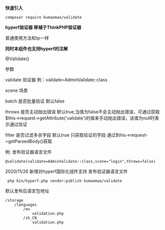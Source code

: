
 **快速引入** 

```
composer require kumaomao/validate
```


 **hyperf验证器 移植于ThinkPHP验证器** 

普通使用方法和tp一样

 **同时本组件也支持hyperf的注解** 

@Validate()

参数

validate 验证器 例：validate=AdminValidate::class

scene 场景

batch 是否批量验证 默认false

throws 是否主动抛出错误 默认true,当值为false不会主动抛出错误，可通过获取$this->request->getAttribute('validate')的值来手动抛出错误，该值为null时表示通过验证

filter 是否过滤多余字段 默认true 只获取验证的字段 通过$this->request->getParsedBody()获取

例:
发布验证器语言文件
```
@validate(validate=AdminValidate::class,scene="login",throws=false)
```

2020/11/26 
新增对hyperf国际化组件支持
发布验证器语言文件
```
 php bin/hyperf.php vendor:publish kumaomao/validate
```
默认发布后语言包地址 

```
/storage
    /languages
        /en
            validation.php
        /zh_CN
            validation.php
```


